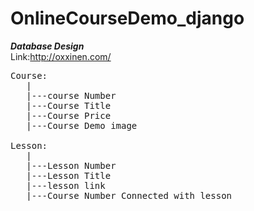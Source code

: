 # OnlineCourseDemo_django
***Database Design*** <br>
Link:http://oxxinen.com/

<pre>
Course:
   | 
   |---course Number
   |---Course Title
   |---Course Price
   |---Course Demo image

Lesson:
   | 
   |---Lesson Number
   |---Lesson Title
   |---lesson link 
   |---Course Number Connected with lesson 
</pre>
